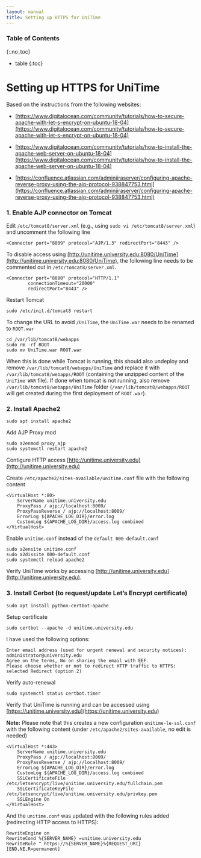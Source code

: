 ```yaml
---
layout: manual
title: Setting up HTTPS for UniTime
---
```


### Table of Contents
{:.no_toc}
* table
{:toc}
# Setting up HTTPS for UniTime

Based on the instructions from the following websites:

* [https://www.digitalocean.com/community/tutorials/how-to-secure-apache-with-let-s-encrypt-on-ubuntu-18-04](https://www.digitalocean.com/community/tutorials/how-to-secure-apache-with-let-s-encrypt-on-ubuntu-18-04)

* [https://www.digitalocean.com/community/tutorials/how-to-install-the-apache-web-server-on-ubuntu-18-04](https://www.digitalocean.com/community/tutorials/how-to-install-the-apache-web-server-on-ubuntu-18-04)

* [https://confluence.atlassian.com/adminjiraserver/configuring-apache-reverse-proxy-using-the-ajp-protocol-938847753.html](https://confluence.atlassian.com/adminjiraserver/configuring-apache-reverse-proxy-using-the-ajp-protocol-938847753.html)

### 1. Enable AJP connector on Tomcat

Edit `/etc/tomcat8/server.xml` (e.g., using `sudo vi /etc/tomcat8/server.xml`) and uncomment the following line
```
<Connector port="8009" protocol="AJP/1.3" redirectPort="8443" />
```

To disable access using [http://unitime.university.edu:8080/UniTime](http://unitime.university.edu:8080/UniTime), the following line needs to be commented out in `/etc/tomcat8/server.xml`.
```
<Connector port="8080" protocol="HTTP/1.1"
        connectionTimeout="20000"
        redirectPort="8443" />
```

Restart Tomcat
```
sudo /etc/init.d/tomcat8 restart
```

To change the URL to avoid `/UniTime`, the `UniTime.war` needs to be renamed to `ROOT.war`
```
cd /var/lib/tomcat8/webapps
sudo rm -rf ROOT
sudo mv UniTime.war ROOT.war
```

When this is done while Tomcat is running, this should also undeploy and remove `/var/lib/tomcat8/webapps/UniTime` and replace it with `/var/lib/tomcat8/webapps/ROOT` (containing the unzipped content of the `UniTime WAR` file). If done when tomcat is not running, also remove `/var/lib/tomcat8/webapps/UniTime` folder (`/var/lib/tomcat8/webapps/ROOT` will get created during the first deployment of `ROOT.war`).

### 2. Install Apache2
```
sudo apt install apache2
```

Add AJP Proxy mod
```
sudo a2enmod proxy_ajp
sudo systemctl restart apache2
```

Contigure HTTP access [http://unitime.university.edu](http://unitime.university.edu)

Create `/etc/apache2/sites-available/unitime.conf` file with the following content
```
<VirtualHost *:80>
    ServerName unitime.university.edu
    ProxyPass / ajp://localhost:8009/
    ProxyPassReverse / ajp://localhost:8009/
    ErrorLog ${APACHE_LOG_DIR}/error.log
    CustomLog ${APACHE_LOG_DIR}/access.log combined
</VirtualHost>
```

Enable `unitime.conf` instead of the `default 000-default.conf`
```
sudo a2ensite unitime.conf
sudo a2dissite 000-default.conf
sudo systemctl reload apache2
```

Verify UniTime works by accessing [http://unitime.university.edu](http://unitime.university.edu).

### 3. Install Cerbot (to request/update Let’s Encrypt certificate)
```
sudo apt install python-certbot-apache
```

Setup certificate
```
sudo certbot --apache -d unitime.university.edu
```

I have used the following options:
```
Enter email address (used for urgent renewal and security notices): administrator@university.edu
Agree on the terms, No on sharing the email with EEF.
Please choose whether or not to redirect HTTP traffic to HTTPS: selected Redirect (option 2)
```

Verify auto-renewal
```
sudo systemctl status certbot.timer
```

Verify that UniTime is running and can be accessed using [https://unitime.university.edu](https://unitime.university.edu)

**Note:** Please note that this creates a new configuration `unitime-le-ssl.conf` with the following content (under `/etc/apache2/sites-available`, no edit is needed)
```
<VirtualHost *:443>
    ServerName unitime.university.edu
    ProxyPass / ajp://localhost:8009/
    ProxyPassReverse / ajp://localhost:8009/
    ErrorLog ${APACHE_LOG_DIR}/error.log
    CustomLog ${APACHE_LOG_DIR}/access.log combined
    SSLCertificateFile /etc/letsencrypt/live/unitime.university.edu/fullchain.pem
    SSLCertificateKeyFile /etc/letsencrypt/live/unitime.university.edu/privkey.pem
    SSLEngine On
</VirtualHost>
```

And the `unitime.conf` was updated with the following rules added (redirecting HTTP access to HTTPS):
```
RewriteEngine on
RewriteCond %{SERVER_NAME} =unitime.university.edu
RewriteRule ^ https://%{SERVER_NAME}%{REQUEST_URI} [END,NE,R=permanent]
```